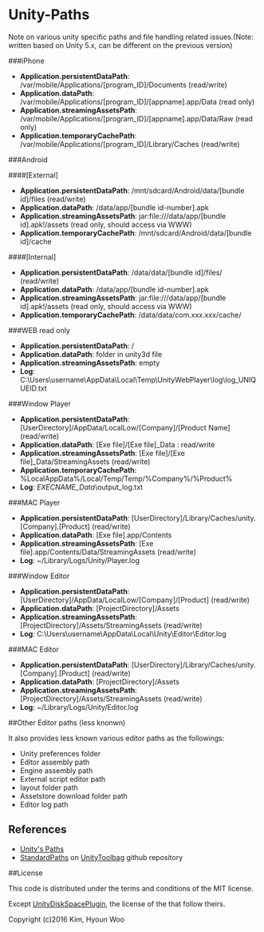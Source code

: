 # Unity-Paths
Note on various unity specific paths and file handling related issues.(Note: written based on Unity 5.x, can be different on the previous version)


###iPhone

* **Application.persistentDataPath**: /var/mobile/Applications/[program_ID]/Documents  (read/write)
* **Application.dataPath**: /var/mobile/Applications/[program_ID]/[appname].app/Data  (read only)
* **Application.streamingAssetsPath**: /var/mobile/Applications/[program_ID]/[appname].app/Data/Raw   (read only)
* **Application.temporaryCachePath**: /var/mobile/Applications/[program_ID]/Library/Caches  (read/write)

###Android

####[External]
* **Application.persistentDataPath**: /mnt/sdcard/Android/data/[bundle id]/files  (read/write)
* **Application.dataPath**: /data/app/[bundle id-number].apk
* **Application.streamingAssetsPath**: jar:file:///data/app/[bundle id].apk!/assets  (read only, should access via WWW)
* **Application.temporaryCachePath**: /mnt/sdcard/Android/data/[bundle id]/cache

####[Internal]
* **Application.persistentDataPath**: /data/data/[bundle id]/files/  (read/write)
* **Application.dataPath**: /data/app/[bundle id-number].apk
* **Application.streamingAssetsPath**: jar:file:///data/app/[bundle id].apk!/assets  (read only, should access via WWW)
* **Application.temporaryCachePath**: /data/data/com.xxx.xxx/cache/

###WEB
read only

* **Application.persistentDataPath**: /
* **Application.dataPath**: folder in unity3d file
* **Application.streamingAssetsPath**: empty
* **Log**: C:\Users\username\AppData\Local\Temp\UnityWebPlayer\log\log_UNIQUEID.txt

###Window Player
* **Application.persistentDataPath**: [UserDirectory]/AppData/LocalLow/[Company]/[Product Name]  (read/write)
* **Application.dataPath**: [Exe file]/[Exe file]_Data : read/write
* **Application.streamingAssetsPath**: [Exe file]/[Exe file]_Data/StreamingAssets  (read/write)
* **Application.temporaryCachePath**: %LocalAppData%/Local/Temp/Temp/%Company%/%Product%
* **Log**: _EXECNAME_Data_\output_log.txt

###MAC Player
* **Application.persistentDataPath**: [UserDirectory]/Library/Caches/unity.[Company].[Product] (read/write)
* **Application.dataPath**: [Exe file].app/Contents
* **Application.streamingAssetsPath**: [Exe file].app/Contents/Data/StreamingAssets (read/write)
* **Log**: ~/Library/Logs/Unity/Player.log

###Window Editor
* **Application.persistentDataPath**: [UserDirectory]/AppData/LocalLow/[Company]/[Product]  (read/write)
* **Application.dataPath**: [ProjectDirectory]/Assets
* **Application.streamingAssetsPath**: [ProjectDirectory]/Assets/StreamingAssets	 (read/write)
* **Log**: C:\Users\username\AppData\Local\Unity\Editor\Editor.log

###MAC Editor
* **Application.persistentDataPath**: [UserDirectory]/Library/Caches/unity.[Company].[Product]  (read/write)
* **Application.dataPath**: [ProjectDirectory]/Assets
* **Application.streamingAssetsPath**: [ProjectDirectory]/Assets/StreamingAssets  (read/write)
* **Log**: ~/Library/Logs/Unity/Editor.log

##Other Editor paths (less knonwn)

It also provides less known various editor paths as the followings:

* Unity preferences folder
* Editor assembly path
* Engine assembly path
* External script editor path
* layout folder path
* Assetstore download folder path
* Editor log path


## References

* [Unity's Paths](http://masa795.hatenablog.jp/entry/2013/05/14/100024)
* [StandardPaths](https://github.com/nickgravelyn/UnityToolbag/tree/master/StandardPaths) on [UnityToolbag](https://github.com/nickgravelyn/UnityToolbag) github repository


##License

This code is distributed under the terms and conditions of the MIT license.

Except [UnityDiskSpacePlugin](https://github.com/asus4/UnityDiskSpacePlugin), the license of the that follow theirs.

Copyright (c)2016 Kim, Hyoun Woo
